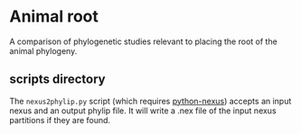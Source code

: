 # Animal root

A comparison of phylogenetic studies relevant to placing the root of the 
animal phylogeny.

## scripts directory

The `nexus2phylip.py` script (which requires [python-nexus]()) accepts an input nexus and an output phylip file. It will write a .nex file of the input nexus partitions if they are found. 

